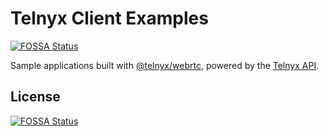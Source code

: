 # Telnyx Client Examples
[![FOSSA Status](https://app.fossa.com/api/projects/git%2Bgithub.com%2Fteam-telnyx%2Ftelnyx-client-examples.svg?type=shield)](https://app.fossa.com/projects/git%2Bgithub.com%2Fteam-telnyx%2Ftelnyx-client-examples?ref=badge_shield)


Sample applications built with [@telnyx/webrtc](https://github.com/team-telnyx/webrtc), powered by the [Telnyx API](https://developers.telnyx.com/docs/api/v2/overview).


## License
[![FOSSA Status](https://app.fossa.com/api/projects/git%2Bgithub.com%2Fteam-telnyx%2Ftelnyx-client-examples.svg?type=large)](https://app.fossa.com/projects/git%2Bgithub.com%2Fteam-telnyx%2Ftelnyx-client-examples?ref=badge_large)